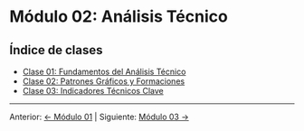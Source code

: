 # Módulo 02: Análisis Técnico

## Índice de clases
- [Clase 01: Fundamentos del Análisis Técnico](Clase_01_Fundamentos_del_Analisis_Tecnico.md)
- [Clase 02: Patrones Gráficos y Formaciones](Clase_02_Patrones_Graficos_y_Formaciones.md)
- [Clase 03: Indicadores Técnicos Clave](Clase_03_Indicadores_Tecnicos_Clave.md)

---
Anterior: [← Módulo 01](../01_Conceptos_Basicos_y_Terminologia/README.md) | Siguiente: [Módulo 03 →](../03_Analisis_Fundamental/README.md)
